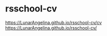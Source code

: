# rsschool-cv
https://LunarAngelina.github.io/rsschool-cv/cv  
https://LunarAngelina.github.io/rsschool-cv/
